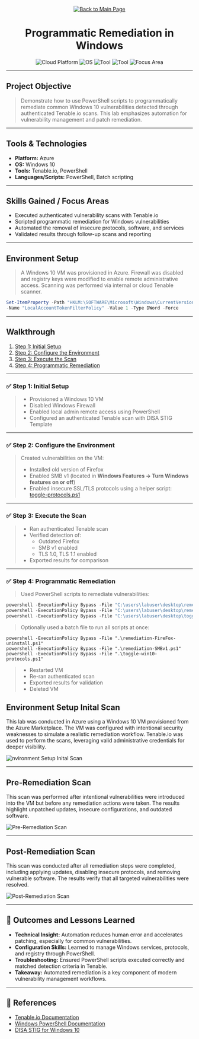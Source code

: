 <p align="center">
  <a href="https://github.com/Samuel-Cavada" target="_blank">
    <img src="https://img.shields.io/badge/Back_to_Main_Page-000000?style=for-the-badge&logo=github&logoColor=white" alt="Back to Main Page"/>
  </a>
</p>

<h1 align="center">Programmatic Remediation in Windows</h1>

<p align="center">
  <img src="https://img.shields.io/badge/Platform-Azure-0078D4?style=for-the-badge&logo=microsoftazure&logoColor=white" alt="Cloud Platform" />
  <img src="https://img.shields.io/badge/OS-Windows%2010-0078D6?style=for-the-badge&logo=windows&logoColor=white" alt="OS" />
  <img src="https://img.shields.io/badge/Tool-PowerShell-2C5EA8?style=for-the-badge&logo=powershell&logoColor=white" alt="Tool" />
  <img src="https://img.shields.io/badge/Tool-Tenable.io-00B388?style=for-the-badge&logo=tenable&logoColor=white" alt="Tool" />
  <img src="https://img.shields.io/badge/Focus-Automated%20Remediation-orange?style=for-the-badge" alt="Focus Area" />
</p>

---

##  Project Objective
> Demonstrate how to use PowerShell scripts to programmatically remediate common Windows 10 vulnerabilities detected through authenticated Tenable.io scans. This lab emphasizes automation for vulnerability management and patch remediation.

---

##  Tools & Technologies
- **Platform:** Azure
- **OS:** Windows 10
- **Tools:** Tenable.io, PowerShell
- **Languages/Scripts:** PowerShell, Batch scripting

---

##  Skills Gained / Focus Areas
- Executed authenticated vulnerability scans with Tenable.io
- Scripted programmatic remediation for Windows vulnerabilities
- Automated the removal of insecure protocols, software, and services
- Validated results through follow-up scans and reporting

---

##  Environment Setup
> A Windows 10 VM was provisioned in Azure. Firewall was disabled and registry keys were modified to enable remote administrative access. Scanning was performed via internal or cloud Tenable scanner.

```powershell
Set-ItemProperty -Path "HKLM:\SOFTWARE\Microsoft\Windows\CurrentVersion\Policies\System" `
-Name "LocalAccountTokenFilterPolicy" -Value 1 -Type DWord -Force
```

---

##  Walkthrough
1. [Step 1: Initial Setup](#step-1-initial-setup)
2. [Step 2: Configure the Environment](#step-2-configure-the-environment)
3. [Step 3: Execute the Scan](#step-3-execute-the-scan)
4. [Step 4: Programmatic Remediation](#step-4-programmatic-remediation)

---

### ✅ Step 1: Initial Setup
> - Provisioned a Windows 10 VM
> - Disabled Windows Firewall
> - Enabled local admin remote access using PowerShell
> - Configured an authenticated Tenable scan with DISA STIG Template

---

### ✅ Step 2: Configure the Environment
> Created vulnerabilities on the VM:
> - Installed old version of Firefox  
> - Enabled SMB v1 (located in **Windows Features → Turn Windows features on or off**)  
> - Enabled insecure SSL/TLS protocols using a helper script:  
>   [toggle-protocols.ps1](https://github.com/joshmadakor1/lognpacific-public/blob/main/automation/toggle-protocols.ps1)


---

### ✅ Step 3: Execute the Scan
> - Ran authenticated Tenable scan
> - Verified detection of:
>   - Outdated Firefox
>   - SMB v1 enabled
>   - TLS 1.0, TLS 1.1 enabled
> - Exported results for comparison

---

### ✅ Step 4: Programmatic Remediation
> Used PowerShell scripts to remediate vulnerabilities:

```powershell
powershell -ExecutionPolicy Bypass -File "C:\users\labuser\desktop\remediation-FireFox-uninstall.ps1"
powershell -ExecutionPolicy Bypass -File "C:\users\labuser\desktop\remediation-SMBv1.ps1"
powershell -ExecutionPolicy Bypass -File "C:\users\labuser\desktop\toggle-win10-protocols.ps1"
```

> Optionally used a batch file to run all scripts at once:

```batch
powershell -ExecutionPolicy Bypass -File ".\remediation-FireFox-uninstall.ps1"
powershell -ExecutionPolicy Bypass -File ".\remediation-SMBv1.ps1"
powershell -ExecutionPolicy Bypass -File ".\toggle-win10-protocols.ps1"
```

> - Restarted VM  
> - Re-ran authenticated scan  
> - Exported results for validation  
> - Deleted VM

## Environment Setup Inital Scan
This lab was conducted in Azure using a Windows 10 VM provisioned from the Azure Marketplace. The VM was configured with intentional security weaknesses to simulate a realistic remediation workflow. Tenable.io was used to perform the scans, leveraging valid administrative credentials for deeper visibility.


![nvironment Setup Inital Scan](https://github.com/Samuel-Cavada/Programmatic-Remediation-in-Windows/blob/main/Images/PVROW0.png)

---

## Pre-Remediation Scan
This scan was performed after intentional vulnerabilities were introduced into the VM but before any remediation actions were taken. The results highlight unpatched updates, insecure configurations, and outdated software.

![Pre-Remediation Scan](https://raw.githubusercontent.com/Samuel-Cavada/Programmatic-Remediation-in-Windows/main/Images/PVROW2.png)

---

## Post-Remediation Scan
This scan was conducted after all remediation steps were completed, including applying updates, disabling insecure protocols, and removing vulnerable software. The results verify that all targeted vulnerabilities were resolved.

![Post-Remediation Scan](https://raw.githubusercontent.com/Samuel-Cavada/Programmatic-Remediation-in-Windows/main/Images/PVROW1.png)


---

## 📝 Outcomes and Lessons Learned
- **Technical Insight:** Automation reduces human error and accelerates patching, especially for common vulnerabilities.
- **Configuration Skills:** Learned to manage Windows services, protocols, and registry through PowerShell.
- **Troubleshooting:** Ensured PowerShell scripts executed correctly and matched detection criteria in Tenable.
- **Takeaway:** Automated remediation is a key component of modern vulnerability management workflows.

---

## 📎 References
- [Tenable.io Documentation](https://docs.tenable.com/)
- [Windows PowerShell Documentation](https://learn.microsoft.com/en-us/powershell/)
- [DISA STIG for Windows 10](https://public.cyber.mil/stigs/downloads/)
